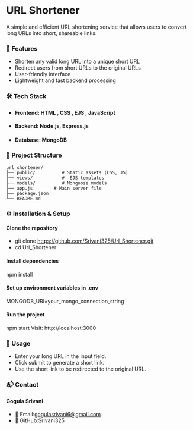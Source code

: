# URL Shortener
A simple and efficient URL shortening service that allows users to convert long URLs into short, shareable links.

### 🚀 Features
- Shorten any valid long URL into a unique short URL
- Redirect users from short URLs to the original URLs
- User-friendly interface
- Lightweight and fast backend processing

### 🛠️ Tech Stack
- #### Frontend: HTML , CSS , EJS , JavaScript
- #### Backend: Node.js, Express.js

- #### Database: MongoDB 

### 📂 Project Structure
```
url_shortener/
├── public/          # Static assets (CSS, JS)
├── views/           #  EJS templates
├── models/          # Mongoose models
├── app.js        # Main server file
├── package.json
└── README.md
```
### ⚙️ Installation & Setup
#### Clone the repository
- git clone https://github.com/Srivani325/Url_Shortener.git
- cd Url_Shortener

#### Install dependencies
npm install

#### Set up environment variables in .env
MONGODB_URI=your_mongo_connection_string

#### Run the project
npm start
Visit: http://localhost:3000

### 📌 Usage
- Enter your long URL in the input field.
- Click submit to generate a short link.
- Use the short link to be redirected to the original URL.

### 📬 Contact
#### Gogula Srivani
-  📧 Email:gogulasrivani6@gmail.com
- 🔗 GitHub:Srivani325
